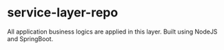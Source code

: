 # service-layer-repo
All application business logics are applied in this layer. Built using NodeJS and SpringBoot.
